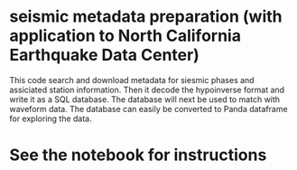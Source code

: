 # seismic metadata preparation (with application to North California Earthquake Data Center)

This code search and download metadata for siesmic phases and assiciated station information. 
Then it decode the hypoinverse format and write it as a SQL database. 
The database will next be used to match with waveform data. 
The database can easily be converted to Panda dataframe for exploring the data. 

# See the notebook for instructions
